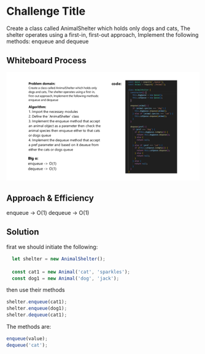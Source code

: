 # Challenge Title
Create a class called AnimalShelter which holds only dogs and cats, The shelter operates using a first-in, first-out approach, Implement the following methods: enqueue and dequeue

## Whiteboard Process

![PseudoQueue](./images/AnimalShelter.png)

## Approach & Efficiency
enqueue -> O(1)
dequeue -> O(1)

## Solution
firat we should initiate the following:
```js
  let shelter = new AnimalShelter();

  const cat1 = new Animal('cat', 'sparkles');
  const dog1 = new Animal('dog', 'jack');
```

then use their methods
```js
shelter.enqueue(cat1);
shelter.enqueue(dog1);
shelter.dequeue(cat1);
```

The methods are:
```js
enqueue(value);
dequeue('cat');
```
